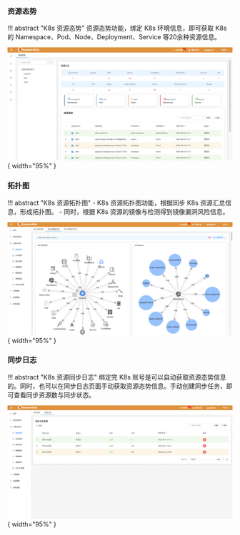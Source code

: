 
### 资源态势

!!! abstract "K8s 资源态势"
    资源态势功能，绑定 K8s 环境信息，即可获取 K8s 的 Namespace、Pod、Node、Deployment、Service 等20余种资源信息。

![资源态势](../img/user/k8s-situation/situation.png){ width="95%" }

### 拓扑图

!!! abstract "K8s 资源拓扑图"
    - K8s 资源拓扑图功能，根据同步 K8s 资源汇总信息，形成拓扑图。
    - 同时，根据 K8s 资源的镜像与检测得到镜像漏洞风险信息。

![云资源态势](../img/release/0.4.0/k8sto.png){ width="95%" }

### 同步日志

!!! abstract "K8s 资源同步日志"
    绑定完 K8s 账号是可以自动获取资源态势信息的。同时，也可以在同步日志页面手动获取资源态势信息。手动创建同步任务，即可查看同步资源数与同步状态。

![资源态势](../img/user/k8s-situation/situation2.png){ width="95%" }

